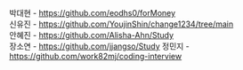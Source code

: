 박대현 - https://github.com/eodhs0/forMoney     
신유진 - https://github.com/YoujinShin/change1234/tree/main      
안혜진 - https://github.com/Alisha-Ahn/Study     
장소연 - https://github.com/jjangso/Study
정민지 - https://github.com/work82mj/coding-interview
